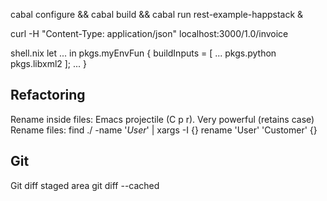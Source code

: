 cabal configure && cabal build && cabal run rest-example-happstack &

curl -H "Content-Type: application/json" localhost:3000/1.0/invoice

shell.nix
let 
  ...
in pkgs.myEnvFun {
  buildInputs = [
    ...
    pkgs.python
    pkgs.libxml2
  ];
 ...
 }

## Refactoring

Rename inside files: Emacs projectile (C p r). Very powerful (retains case)
Rename files: find ./ -name '*User*' | xargs -I {} rename 'User' 'Customer' {}

## Git

Git diff staged area
git diff --cached
